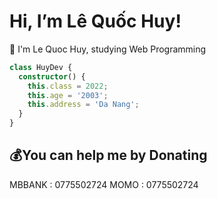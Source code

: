 # Hi, I’m Lê Quốc Huy! 
👨 I'm Le Quoc Huy, studying Web Programming

```typescript
class HuyDev {
  constructor() {
    this.class = 2022;
    this.age = '2003';
    this.address = 'Da Nang';
  }
}
```


  ## 💰You can help me by Donating

  MBBANK : 0775502724
  MOMO : 0775502724
  

<!-- Q.HuyIT03 Thankiu -->
